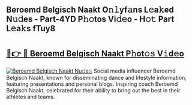 ## Beroemd Belgisch Naakt O𝚗𝚕yf𝚊ns L𝚎a𝚔ed N𝚞𝚍es - Part-4YD P𝚑𝚘tos Vi𝚍𝚎o - H𝚘𝚝 Part L𝚎a𝚔s fTuy8

# <h2><a href="http://kf236g8.oniu.top/?m=Beroemd+Belgisch+Naakt">🔗👉 🔴 Beroemd Belgisch Naakt P𝚑ot𝚘𝚜 V𝚒d𝚎o</a></h2>

[![Beroemd Belgisch Naakt Nu𝚍e𝚜](https://i.imgur.com/0qMVB7G.gif)](http://kf236g8.oniu.top/?m=Beroemd+Belgisch+Naakt)
Social media influencer Beroemd Belgisch Naakt, known for disseminating dance and lifestyle information, featuring presentations and personal blogs. Inspiring coach Beroemd Belgisch Naakt, celebrated for their ability to bring out the best in their athletes and teams.  
